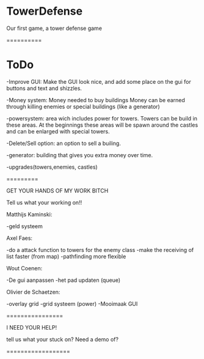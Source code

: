 TowerDefense
============

Our first game, a tower defense game

==========



ToDo
========
-Improve GUI: Make the GUI look nice, and add some place on the gui for buttons and text and shizzles.

-Money system: Money needed to buy buildings
		Money can be earned through killing enemies or special buildings (like a generator)

-powersystem: area wich includes power for towers. Towers can be build in these areas. At the beginnings these areas
              will be spawn around the castles and can be enlarged with special towers.

-Delete/Sell option: an option to sell a builing.

-generator: building that gives you extra money over time.

-upgrades(towers,enemies, castles)

=========

GET YOUR HANDS OF MY WORK BITCH

Tell us what your working on!!

Matthijs Kaminski:

-geld systeem

Axel Faes:

-do a attack function to towers for the enemy class
-make the receiving of list faster (from map)
-pathfinding more flexible

Wout Coenen:

-De gui aanpassen
-het pad updaten (queue)

Olivier de Schaetzen:

-overlay grid
-grid systeem (power)
-Mooimaak GUI
	

================

I NEED YOUR HELP!

tell us what your stuck on? Need a demo of?

==================








